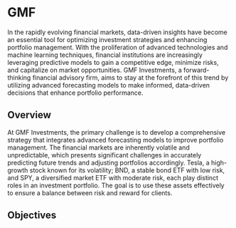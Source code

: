 # GMF

In the rapidly evolving financial markets, data-driven insights have become an essential tool for optimizing investment strategies and enhancing portfolio management. With the proliferation of advanced technologies and machine learning techniques, financial institutions are increasingly leveraging predictive models to gain a competitive edge, minimize risks, and capitalize on market opportunities. GMF Investments, a forward-thinking financial advisory firm, aims to stay at the forefront of this trend by utilizing advanced forecasting models to make informed, data-driven decisions that enhance portfolio performance.

## Overview

At GMF Investments, the primary challenge is to develop a comprehensive strategy that integrates advanced forecasting models to improve portfolio management. The financial markets are inherently volatile and unpredictable, which presents significant challenges in accurately predicting future trends and adjusting portfolios accordingly. Tesla, a high-growth stock known for its volatility; BND, a stable bond ETF with low risk, and SPY, a diversified market ETF with moderate risk, each play distinct roles in an investment portfolio. The goal is to use these assets effectively to ensure a balance between risk and reward for clients.

## Objectives

